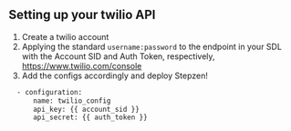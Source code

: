 ## Setting up your twilio API

1. Create a twilio account
2. Applying the standard `username:password` to the endpoint in your SDL with the Account SID and Auth Token, respectively, https://www.twilio.com/console
3. Add the configs accordingly and deploy Stepzen!
```bash
  - configuration:
      name: twilio_config
      api_key: {{ account_sid }}
      api_secret: {{ auth_token }}
```
